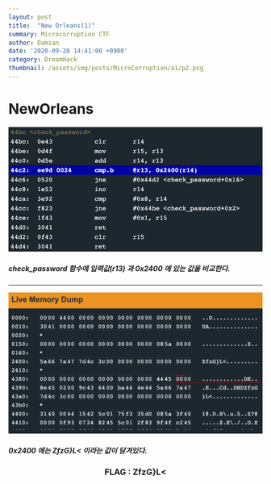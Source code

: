 ```yaml
---
layout: post
title:  "New Orleans(1)"
summary: Microcorruption CTF
author: Damian
date: '2020-09-20 14:41:00 +0900'
category: DreamHack
thumbnail: /assets/img/posts/MicroCorruption/a1/p2.png
---
```


# NewOrleans
![Alt text](/assets/img/posts/MicroCorruption/a1/p2.png)

##### check_password 함수에 입력값(r13) 과 0x2400 에 있는 값을 비교한다.

---

![Alt text](/assets/img/posts/MicroCorruption/a1/p1.png)

##### 0x2400 에는 ZfzG}L< 이라는 값이 담겨있다.



### <center>FLAG :  ZfzG}L<</center> 

